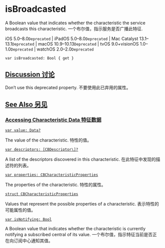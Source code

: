 # isBroadcasted

A Boolean value that indicates whether the characteristic the service broadcasts this characteristic.
一个布尔值，指示服务是否广播此特征.

iOS 5.0–8.0`Deprecated` | iPadOS 5.0–8.0`Deprecated` | Mac Catalyst 13.1–13.1`Deprecated` | macOS 10.9–10.13`Deprecated` | tvOS 9.0+visionOS 1.0–1.0`Deprecated` | watchOS 2.0–2.0`Deprecated`

```
var isBroadcasted: Bool { get }
```



## [Discussion 讨论](https://developer.apple.com/documentation/corebluetooth/cbcharacteristic/isbroadcasted#Discussion)

Don’t use this deprecated property.
不要使用此已弃用的属性。



## [See Also 另见](https://developer.apple.com/documentation/corebluetooth/cbcharacteristic/isbroadcasted#see-also)

### [Accessing Characteristic Data 特征数据](https://developer.apple.com/documentation/corebluetooth/cbcharacteristic/isbroadcasted#Accessing-Characteristic-Data)

[`var value: Data?`](https://developer.apple.com/documentation/corebluetooth/cbcharacteristic/value)

The value of the characteristic.
特性的值。

[`var descriptors: [CBDescriptor\]?`](https://developer.apple.com/documentation/corebluetooth/cbcharacteristic/descriptors)

A list of the descriptors discovered in this characteristic.
在此特征中发现的描述符的列表。

[`var properties: CBCharacteristicProperties`](https://developer.apple.com/documentation/corebluetooth/cbcharacteristic/properties)

The properties of the characteristic.
特性的属性。

[`struct CBCharacteristicProperties`](https://developer.apple.com/documentation/corebluetooth/cbcharacteristicproperties)

Values that represent the possible properties of a characteristic.
表示特性的可能属性的值。

[`var isNotifying: Bool`](https://developer.apple.com/documentation/corebluetooth/cbcharacteristic/isnotifying)

A Boolean value that indicates whether the characteristic is currently notifying a subscribed central of its value.
一个布尔值，指示特征当前是否正在向订阅中心通知其值。
